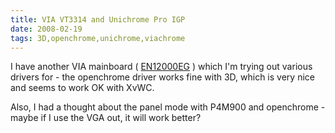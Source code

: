 ```yaml
---
title: VIA VT3314 and Unichrome Pro IGP
date: 2008-02-19
tags: 3D,openchrome,unichrome,viachrome
---
```

I have another VIA mainboard ( <a href="http://www.docunext.com/wiki/EPIA_EN12000EG">EN12000EG</a> ) which I'm trying out various drivers for - the openchrome driver works fine with 3D, which is very nice and seems to work OK with XvWC.

Also, I had a thought about the panel mode with P4M900 and openchrome - maybe if I use the VGA out, it will work better?

